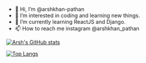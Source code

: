- 👋 Hi, I’m @arshkhan-pathan
- 👀 I’m interested in coding and learning new things.
- 🌱 I’m currently learning ReactJS and Django.
- 📫 How to reach me instagram @arshkhan_pathan



[![Arsh's GitHub stats](https://github-readme-stats.vercel.app/api?username=arshkhan-pathan&count_private=true&show_icons=true&theme=dracula)]()


[![Top Langs](https://github-readme-stats.vercel.app/api/top-langs/?username=arshkhan-pathan)]()
<!---
arshkhan-pathan/arshkhan-pathan is a ✨ special ✨ repository because its `README.md` (this file) appears on your GitHub profile.
You can click the Preview link to take a look at your changes.
--->
